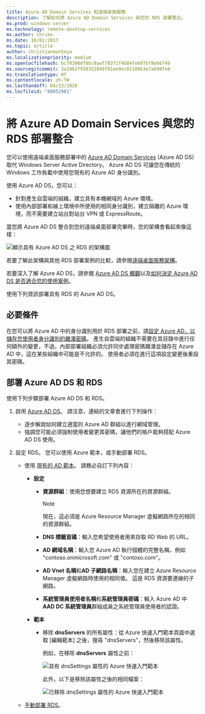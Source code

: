 ```yaml
---
title: Azure AD Domain Services 和遠端桌面服務
description: 了解如何將 Azure AD Domain Services 與您的 RDS 部署整合。
ms.prod: windows-server
ms.technology: remote-desktop-services
ms.author: chrimo
ms.date: 10/02/2017
ms.topic: article
author: christianmontoya
ms.localizationpriority: medium
ms.openlocfilehash: bc70300df8bc8aef78371f4b84fe697bf8e66749
ms.sourcegitcommit: 3a3d62f938322849f81ee9ec01186b3e7ab90fe0
ms.translationtype: HT
ms.contentlocale: zh-TW
ms.lasthandoff: 04/23/2020
ms.locfileid: "80852981"
---
```

# <a name="integrate-azure-ad-domain-services-with-your-rds-deployment"></a>將 Azure AD Domain Services 與您的 RDS 部署整合

您可以使用遠端桌面服務部署中的 [Azure AD Domain Services](/azure/active-directory-domain-services/active-directory-ds-overview) (Azure AD DS) 取代 Windows Server Active Directory。 Azure AD DS 可讓您在傳統的 Windows 工作負載中使用您現有的 Azure AD 身分識別。

使用 Azure AD DS，您可以： 
- 針對產生自雲端的組織，建立具有本機網域的 Azure 環境。 
- 使用內部部署和線上環境中所使用的相同身分識別，建立隔離的 Azure 環境，而不需要建立站台對站台 VPN 或 ExpressRoute。 

當您將 Azure AD DS 整合到您的遠端桌面部署完畢時，您的架構會看起來像這樣：

![顯示具有 Azure AD DS 之 RDS 的架構圖](media/aadds-rds.png)

若要了解此架構與其他 RDS 部署案例的比較，請參閱[遠端桌面服務架構](desktop-hosting-logical-architecture.md)。

若要深入了解 Azure AD DS，請參閱 [Azure AD DS 概觀](/azure/active-directory-domain-services/active-directory-ds-overview)以及[如何決定 Azure AD DS 是否適合您的使用案例](/azure/active-directory-domain-services/active-directory-ds-comparison)。

使用下列資訊部署具有 RDS 的 Azure AD DS。

## <a name="prerequisites"></a>必要條件

在您可以將 Azure AD 中的身分識別用於 RDS 部署之前，請[設定 Azure AD，以儲存您使用者身分識別的雜湊密碼](/azure/active-directory-domain-services/active-directory-ds-getting-started-password-sync)。 產生自雲端的組織不需要在其目錄中進行任何額外的變更，不過，內部部署組織必須允許同步處理密碼雜湊並儲存在 Azure AD 中，這在某些組織中可能是不允許的。 使用者必須在進行這項設定變更後重設其密碼。

## <a name="deploy-azure-ad-ds-and-rds"></a>部署 Azure AD DS 和 RDS 
使用下列步驟部署 Azure AD DS 和 RDS。

1. 啟用 [Azure AD DS](/azure/active-directory-domain-services/active-directory-ds-getting-started)。 請注意，連結的文章會進行下列操作：
   - 逐步解說如何建立適當的 Azure AD 群組以進行網域管理。
   - 強調您可能必須強制使用者變更其密碼，讓他們的帳戶能夠搭配 Azure AD DS 使用。
   
2. 設定 RDS。 您可以使用 Azure 範本，或手動部署 RDS。
   - 使用 [現有的 AD 範本](https://azure.microsoft.com/resources/templates/rds-deployment-existing-ad/)。 請務必自訂下列內容：
   
     - **設定**
       - **資源群組**：使用您想要建立 RDS 資源所在的資源群組。
         > [!NOTE] 
         > 現在，這必須是 Azure Resource Manager 虛擬網路所在的相同的資源群組。

       - **DNS 標籤首碼**：輸入您希望使用者用來存取 RD Web 的 URL。
       - **AD 網域名稱**：輸入您 Azure AD 執行個體的完整名稱，例如 "contoso.onmicrosoft.com" 或 "contoso.com"。
       - **AD Vnet 名稱**和**AD 子網路名稱**：輸入您在建立 Azure Resource Manager 虛擬網路時使用的相同值。 這是 RDS 資源要連線的子網路。
       - **系統管理員使用者名稱**和**系統管理員密碼**：輸入 Azure AD 中 **AAD DC 系統管理員**群組成員之系統管理員使用者的認證。
   
     - **範本**
        - 移除 **dnsServers** 的所有屬性：從 Azure 快速入門範本頁面中選取 [編輯範本]  之後，搜尋 "dnsServers"，然後移除該屬性。 

           例如，在移除 **dnsServers** 屬性之前：
      
           ![具有 dnsSettings 屬性的 Azure 快速入門範本](media/rds-remove-dnssettings-before.png)

           此外，以下是移除該屬性之後的相同檔案：

           ![已移除 dnsSettings 屬性的 Azure 快速入門範本](media/rds-remove-dnssettings-after.png)
   
   - [手動部署 RDS](rds-deploy-infrastructure.md)。 

